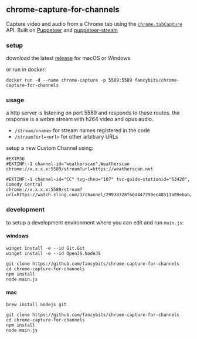 ## chrome-capture-for-channels

Capture video and audio from a Chrome tab using the [`chrome.tabCapture`](https://developer.chrome.com/docs/extensions/reference/tabCapture/) API. Built on [Puppeteer](https://pptr.dev/) and [puppeteer-stream](https://github.com/SamuelScheit/puppeteer-stream)

### setup

download the latest [release](https://github.com/fancybits/chrome-capture-for-channels/releases) for macOS or Windows

or run in docker:

```
docker run -d --name chrome-capture -p 5589:5589 fancybits/chrome-capture-for-channels
```

### usage

a http server is listening on port 5589 and responds to these routes. the response is a webm stream with h264 video and opus audio.

- `/stream/<name>` for stream names registered in the code
- `/stream?url=<url>` for other arbitrary URLs

setup a new Custom Channel using:

```
#EXTM3U
#EXTINF:-1 channel-id="weatherscan",Weatherscan
chrome://x.x.x.x:5589/stream?url=https://weatherscan.net

#EXTINF:-1 channel-id="CC" tvg-chno="107" tvc-guide-stationid="62420", Comedy Central
chrome://x.x.x.x:5589/stream?url=https://watch.sling.com/1/channel/29938328f60d447299ec48511a09ebab/watch

```

### development

to setup a development environment where you can edit and run `main.js`:

#### windows

```
winget install -e --id Git.Git
winget install -e --id OpenJS.NodeJS

git clone https://github.com/fancybits/chrome-capture-for-channels
cd chrome-capture-for-channels
npm install
node main.js
```

#### mac

```
brew install nodejs git

git clone https://github.com/fancybits/chrome-capture-for-channels
cd chrome-capture-for-channels
npm install
node main.js
```
